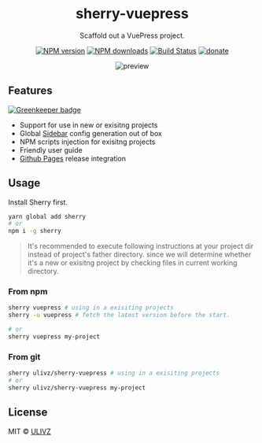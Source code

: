 <h1 align="center">sherry-vuepress</h1>

<p align="center">
  Scaffold out a VuePress project.
</p>

<p align="center">
<a href="https://npmjs.com/package/sherry-vuepress"><img src="https://img.shields.io/npm/v/sherry-vuepress.svg?style=flat" alt="NPM version"></a> <a href="https://npmjs.com/package/sherry-vuepress"><img src="https://img.shields.io/npm/dm/sherry-vuepress.svg?style=flat" alt="NPM downloads"></a> <a href="https://circleci.com/gh/ulivz/sherry-vuepress"><img src="https://img.shields.io/circleci/project/ulivz/sherry-vuepress/master.svg?style=flat" alt="Build Status"></a> <a href="https://github.com/ulivz/donate"><img src="https://img.shields.io/badge/$-donate-ff69b4.svg?maxAge=2592000&amp;style=flat" alt="donate"></a>
</p>

<p align="center">
  <img src="https://raw.githubusercontent.com/ulivz/sherry-vuepress/master/.media/using_in_a_exisiting_project.png" alt="preview">
</p>

## Features

[![Greenkeeper badge](https://badges.greenkeeper.io/ulivz/template-vuepress.svg)](https://greenkeeper.io/)

- Support for use in new or exisitng projects
- Global [Sidebar](https://vuepress.vuejs.org/default-theme-config/#sidebar) config generation out of box
- NPM scripts injection for exisitng projects
- Friendly user guide
- [Github Pages](https://vuepress.vuejs.org/guide/deploy.html#github-pages) release integration

## Usage

Install Sherry first.

``` bash
yarn global add sherry
# or
npm i -g sherry
```

> It's recommended to execute following instructions at your project dir instead of project's father directory. since we will determine whether it's a new or exisitng project by checking files in current working directory.

### From npm

``` bash
sherry vuepress # using in a exisiting projects
sherry -u vuepress # fetch the latest version before the start.

# or
sherry vuepress my-project 
```

### From git

``` bash
sherry ulivz/sherry-vuepress # using in a exisiting projects
# or
sherry ulivz/sherry-vuepress my-project
```

## License

MIT &copy; [ULIVZ](https://github.com/ulivz)
